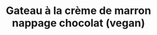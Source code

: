 ---
title: Gateau à la crème de marron nappage chocolat (vegan)
draft: false
layout: recettes
type: dessert
categories:
  - Gateau
regime:
  - vegan
cuisson: Oui
temperature: Froid
plate: 12
check: Oui
checkAlwaysOk: false
ingredients:
  sec:
    - title: Sarrasin
      quantite: 100
      unit: grammes
  lof:
    - title: Farine de blé
      quantite: 250
      unit: grammes
    - title: Crème soja
      quantite: 200
      unit: ml
    - title: lait d’amande
      quantite: 300
      unit: grammes
    - title: huile d'olive
      quantite: 20
      unit: grammes
  sucres:
    - title: Chocolat noir patissier 70p100
      quantite: 200
      unit: grammes
    - title: Confiture de chataigne (sans sucre)
      quantite: 325
      unit: grammes
  autres:
    - title: Levure chimique
      quantite: 1
      unit: unité
preparation: >-
  Verse la crème de marron dans un bol et détend la un peu au fouet, ajoute le
  lait végétal, l’huile et fouette bien.


  Ajoute la farine, la levure et mélange.


  Verse dans le moule de ton choix et enfourne 1 heure au four à 180°


  Met ensuite le nappage (chocolat + crème de soja) ainsi que les graines de sarrasin torréfiées
publishDate: 2025-05-22T17:00:00.000Z
---